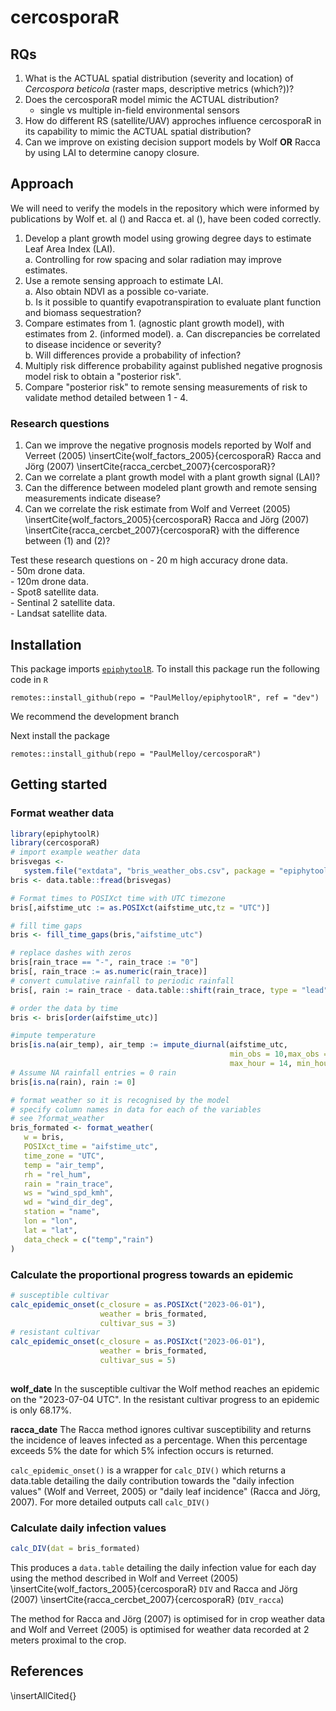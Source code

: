 # cercosporaR  

## RQs  

1) What is the ACTUAL spatial distribution (severity and location) of 
*Cercospora beticola* (raster maps, descriptive metrics (which?))?  
2) Does the cercosporaR model mimic the ACTUAL distribution?  
    - single vs multiple in-field environmental sensors  
3) How do different RS (satellite/UAV) approches influence cercosporaR in its capability 
to mimic the ACTUAL spatial distribution?  
4) Can we improve on existing decision support models by Wolf **OR** Racca by using
LAI to determine canopy closure.  

## Approach  

 We will need to verify the models in the repository which were informed by publications
 by Wolf et. al () and Racca et. al (), have been coded correctly.  
 
 1. Develop a plant growth model using growing degree days to estimate Leaf Area 
 Index (LAI).  
   a. Controlling for row spacing and solar radiation may improve estimates.  
 2. Use a remote sensing approach to estimate LAI.  
   a. Also obtain NDVI as a possible co-variate.  
   b. Is it possible to quantify evapotranspiration to evaluate plant function and 
   biomass sequestration?  
 3. Compare estimates from 1. (agnostic plant growth model), with estimates from 2.
 (informed model).
   a. Can discrepancies be correlated to disease incidence or severity?  
   b. Will differences provide a probability of infection?  
 4. Multiply risk difference probability against published negative prognosis model
 risk to obtain a "posterior risk".  
 5. Compare "posterior risk" to remote sensing measurements of risk to validate 
 method detailed between 1 - 4.

### Research questions  

 1. Can we improve the negative prognosis models reported by Wolf and Verreet (2005)
 \insertCite{wolf_factors_2005}{cercosporaR} Racca and Jörg (2007) \insertCite{racca_cercbet_2007}{cercosporaR}?  
 2. Can we correlate a plant growth model with a plant growth signal (LAI)?  
 3. Can the difference between modeled plant growth and remote sensing measurements 
 indicate disease?  
 4. Can we correlate the risk estimate from Wolf and Verreet (2005)
 \insertCite{wolf_factors_2005}{cercosporaR} Racca and Jörg (2007) \insertCite{racca_cercbet_2007}{cercosporaR}
 with the difference between (1) and (2)?  
 
 Test these research questions on 
    - 20 m high accuracy drone data.  
    - 50m  drone data.  
    - 120m drone data.  
    - Spot8 satellite data.  
    - Sentinal 2 satellite data.  
    - Landsat satellite data.  

## Installation  

This package imports [`epiphytoolR`](https://github.com/PaulMelloy/epiphytoolR). 
To install this package run the following code in `R`
```
remotes::install_github(repo = "PaulMelloy/epiphytoolR", ref = "dev")
```
We recommend the development branch

Next install the package
```
remotes::install_github(repo = "PaulMelloy/cercosporaR")
```

## Getting started

### Format weather data  
```r
library(epiphytoolR)
library(cercosporaR)
# import example weather data
brisvegas <-
   system.file("extdata", "bris_weather_obs.csv", package = "epiphytoolR")
bris <- data.table::fread(brisvegas)

# Format times to POSIXct time with UTC timezone
bris[,aifstime_utc := as.POSIXct(aifstime_utc,tz = "UTC")]

# fill time gaps
bris <- fill_time_gaps(bris,"aifstime_utc")

# replace dashes with zeros
bris[rain_trace == "-", rain_trace := "0"]
bris[, rain_trace := as.numeric(rain_trace)]
# convert cumulative rainfall to periodic rainfall
bris[, rain := rain_trace - data.table::shift(rain_trace, type = "lead")][rain < 0, rain := rain_trace ]

# order the data by time
bris <- bris[order(aifstime_utc)]

#impute temperature
bris[is.na(air_temp), air_temp := impute_diurnal(aifstime_utc,
                                                 min_obs = 10,max_obs = 28,
                                                 max_hour = 14, min_hour = 5)]
# Assume NA rainfall entries = 0 rain
bris[is.na(rain), rain := 0]

# format weather so it is recognised by the model
# specify column names in data for each of the variables 
# see ?format_weather
bris_formated <- format_weather(
   w = bris,
   POSIXct_time = "aifstime_utc",
   time_zone = "UTC",
   temp = "air_temp",
   rh = "rel_hum",
   rain = "rain_trace",
   ws = "wind_spd_kmh",
   wd = "wind_dir_deg",
   station = "name",
   lon = "lon",
   lat = "lat",
   data_check = c("temp","rain")
)
```

### Calculate the proportional progress towards an epidemic  
```r
# susceptible cultivar
calc_epidemic_onset(c_closure = as.POSIXct("2023-06-01"),
                    weather = bris_formated,
                    cultivar_sus = 3)
# resistant cultivar                    
calc_epidemic_onset(c_closure = as.POSIXct("2023-06-01"),
                    weather = bris_formated,
                    cultivar_sus = 5)                    
                    
```
**wolf_date**
In the susceptible cultivar the Wolf method reaches an epidemic on the "2023-07-04 UTC".
In the resistant cultivar progress to an epidemic is only 68.17%.  

**racca_date**
The Racca method ignores cultivar susceptibility and returns the incidence of leaves
infected as a percentage. 
When this percentage exceeds 5% the date for which 5% infection occurs is returned.  

`calc_epidemic_onset()` is a wrapper for `calc_DIV()` which returns a data.table 
detailing the daily contribution towards the "daily infection values" (Wolf and Verreet, 2005) or "daily leaf incidence" (Racca and Jörg, 2007).
For more detailed outputs call `calc_DIV()`

### Calculate daily infection values  
```r
calc_DIV(dat = bris_formated)
```
This produces a `data.table` detailing the daily infection value for each day using
the method described in Wolf and Verreet (2005) \insertCite{wolf_factors_2005}{cercosporaR} 
`DIV` and Racca and Jörg (2007) \insertCite{racca_cercbet_2007}{cercosporaR} (`DIV_racca`)


The method for Racca and Jörg (2007) is optimised for in crop weather data and 
Wolf and Verreet (2005) is optimised for weather data recorded at 2 meters proximal 
to the crop.  

## References  
\insertAllCited{}
